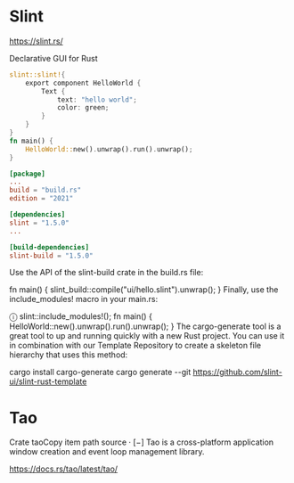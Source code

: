 # Slint


https://slint.rs/


Declarative GUI for Rust


```rust
slint::slint!{
    export component HelloWorld {
        Text {
            text: "hello world";
            color: green;
        }
    }
}
fn main() {
    HelloWorld::new().unwrap().run().unwrap();
}

```


```toml
[package]
...
build = "build.rs"
edition = "2021"

[dependencies]
slint = "1.5.0"
...

[build-dependencies]
slint-build = "1.5.0"

```


Use the API of the slint-build crate in the build.rs file:

fn main() {
slint_build::compile("ui/hello.slint").unwrap();
}
Finally, use the include_modules! macro in your main.rs:

ⓘ
slint::include_modules!();
fn main() {
HelloWorld::new().unwrap().run().unwrap();
}
The cargo-generate tool is a great tool to up and running quickly with a new Rust project. You can use it in combination with our Template Repository to create a skeleton file hierarchy that uses this method:

cargo install cargo-generate
cargo generate --git https://github.com/slint-ui/slint-rust-template




# Tao


Crate taoCopy item path
source · [−]
Tao is a cross-platform application window creation and event loop management library.


https://docs.rs/tao/latest/tao/

